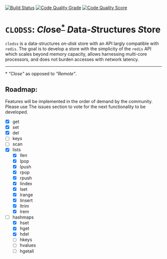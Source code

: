[![Build Status](https://travis-ci.org/codomatech/clodss.svg?branch=master)](https://travis-ci.org/codomatech/clodss)
[![Code Quality Grade](https://www.code-inspector.com/project/2529/status/svg)](https://www.code-inspector.com/public/project/2529/clodss/dashboard)
[![Code Quality Score](https://www.code-inspector.com/project/2529/score/svg)](https://www.code-inspector.com/public/project/2529/clodss/dashboard)

# `CLODSS`: *Clo*se<sup>[*](#myfootnote1)</sup> *D*ata-*S*tructures *S*tore #

`clodss` is a data-structures *on-disk* store with an API largly compatible with
`redis`. The goal is to develop a store with the simplicity of the `redis` API
which scales beyond memory capacity, allows harnessing multi-core processors, and
does not burden accesses with network latency.

---
<a name="myfootnote1">*</a> *"Close"* as opposed to *"Remote"*.

## Roadmap:

Features will be implemented in the order of demand by the community. Please use
The issues section to vote for the next functionality to be developed.

- [x] get
- [x] set
- [x] del
- [ ] keys
- [ ] scan
- [x] lists
    - [x] llen
    - [x] lpop
    - [x] lpush
    - [x] rpop
    - [x] rpush
    - [x] lindex
    - [x] lset
    - [x] lrange
    - [x] linsert
    - [x] ltrim
    - [x] lrem
- [ ] hashmaps
    - [x] hset
    - [x] hget
    - [x] hdel
    - [ ] hkeys
    - [ ] hvalues
    - [ ] hgetall
